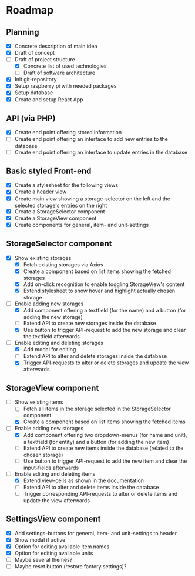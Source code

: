 # Roadmap
## Planning
- [x] Concrete description of main idea
- [x] Draft of concept
- [ ] Draft of project structure
  - [x] Concrete list of used technologies
  - [ ] Draft of software architecture
- [x] Init git-repository
- [x] Setup raspberry pi with needed packages
- [x] Setup database
- [x] Create and setup React App

## API (via PHP)
- [x] Create end point offering stored information
- [ ] Create end point offering an interface to add new entries to the database
- [ ] Create end point offering an interface to update entries in the database

## Basic styled Front-end
- [x] Create a stylesheet for the following views
- [x] Create a header view
- [x] Create main view showing a storage-selector on the left and the selected storage's entries on the right
- [x] Create a StorageSelector component
- [x] Create a StorageView component
- [x] Create components for general, item- and unit-settings

## StorageSelector component
- [x] Show existing storages
  - [x] Fetch existing storages via Axios
  - [x] Create a component based on list items showing the fetched storages
  - [x] Add on-click recognition to enable toggling StorageView's content
  - [x] Extend stylesheet to show hover and highlight actually chosen storage
- [ ] Enable adding new storages
  - [x] Add component offering a textfield (for the name) and a button (for adding the new storage)
  - [ ] Extend API to create new storages inside the database
  - [x] Use button to trigger API-request to add the new storage and clear the textfield afterwards
- [ ] Enable editing and deleting storages
  - [x] Add modal for editing
  - [ ] Extend API to alter and delete storages inside the database
  - [x] Trigger API-requests to alter or delete storages and update the view afterwards

## StorageView component
- [ ] Show existing items
  - [ ] Fetch all items in the storage selected in the StorageSelector component
  - [x] Create a component based on list items showing the fetched items
- [ ] Enable adding new storages
  - [x] Add component offering two dropdown-menus (for name and unit), a textfield (for entity) and a button (for adding the new item)
  - [ ] Extend API to create new items inside the database (related to the chosen storage)
  - [ ] Use button to trigger API-request to add the new item and clear the input-fields afterwards
- [ ] Enable editing and deleting items
  - [x] Extend view-cells as shown in the documentation
  - [ ] Extend API to alter and delete items inside the database
  - [ ] Trigger corresponding API-requests to alter or delete items and update the view afterwards

## SettingsView component
- [x] Add settings-buttons for general, item- and unit-settings to header
- [x] Show modal if active
- [x] Option for editing available item names
- [x] Option for editing available units
- [ ] Maybe several themes?
- [ ] Maybe reset button (restore factory settings)?
